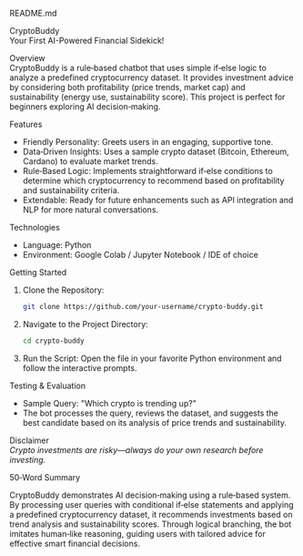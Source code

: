 

 README.md

 CryptoBuddy  
Your First AI-Powered Financial Sidekick!

 Overview  
CryptoBuddy is a rule‑based chatbot that uses simple if‑else logic to analyze a predefined cryptocurrency dataset. It provides investment advice by considering both profitability (price trends, market cap) and sustainability (energy use, sustainability score). This project is perfect for beginners exploring AI decision‑making.

 Features  
- Friendly Personality: Greets users in an engaging, supportive tone.  
- Data‑Driven Insights: Uses a sample crypto dataset (Bitcoin, Ethereum, Cardano) to evaluate market trends.  
- Rule‑Based Logic: Implements straightforward if‑else conditions to determine which cryptocurrency to recommend based on profitability and sustainability criteria.  
- Extendable: Ready for future enhancements such as API integration and NLP for more natural conversations.

Technologies  
- Language: Python  
- Environment: Google Colab / Jupyter Notebook / IDE of choice  

 Getting Started  
1. Clone the Repository:
   ```bash
   git clone https://github.com/your-username/crypto-buddy.git
   ```  
2. Navigate to the Project Directory: 
   ```bash
   cd crypto-buddy
   ```  
3. Run the Script: 
   Open the file in your favorite Python environment and follow the interactive prompts.

 Testing & Evaluation  
- Sample Query: "Which crypto is trending up?"  
- The bot processes the query, reviews the dataset, and suggests the best candidate based on its analysis of price trends and sustainability.

Disclaimer  
*Crypto investments are risky—always do your own research before investing.*



50‑Word Summary

CryptoBuddy demonstrates AI decision‑making using a rule‑based system. By processing user queries with conditional if‑else statements and applying a predefined cryptocurrency dataset, it recommends investments based on trend analysis and sustainability scores. Through logical branching, the bot imitates human‑like reasoning, guiding users with tailored advice for effective smart financial decisions.

